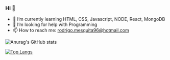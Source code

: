 ### Hi 👋




- 🌱 I’m currently learning HTML, CSS, Javascript, NODE, React, MongoDB
- 🤔 I’m looking for help with Programming
- 📫 How to reach me: rodrigo.mesquita96@hotmail.com



![Anurag's GitHub stats](https://github-readme-stats.vercel.app/api?username=JoaoRodrigo1996&show_icons=true&theme=onedark)

[![Top Langs](https://github-readme-stats.vercel.app/api/top-langs/?username=JoaoRodrigo1996&layout=compact)](https://github.com/JoaoRodrigo1996/github-readme-stats)

